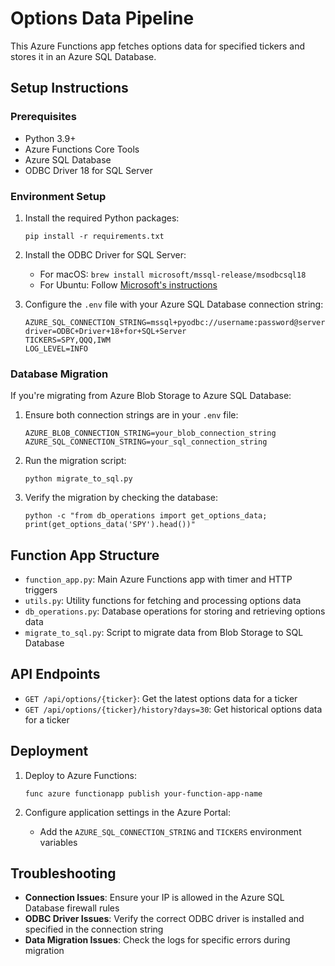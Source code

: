 # Options Data Pipeline

This Azure Functions app fetches options data for specified tickers and stores it in an Azure SQL Database.

## Setup Instructions

### Prerequisites

- Python 3.9+
- Azure Functions Core Tools
- Azure SQL Database
- ODBC Driver 18 for SQL Server

### Environment Setup

1. Install the required Python packages:
   ```
   pip install -r requirements.txt
   ```

2. Install the ODBC Driver for SQL Server:
   - For macOS: `brew install microsoft/mssql-release/msodbcsql18`
   - For Ubuntu: Follow [Microsoft's instructions](https://learn.microsoft.com/en-us/sql/connect/odbc/linux-mac/installing-the-microsoft-odbc-driver-for-sql-server)

3. Configure the `.env` file with your Azure SQL Database connection string:
   ```
   AZURE_SQL_CONNECTION_STRING=mssql+pyodbc://username:password@server.database.windows.net/database?driver=ODBC+Driver+18+for+SQL+Server
   TICKERS=SPY,QQQ,IWM
   LOG_LEVEL=INFO
   ```

### Database Migration

If you're migrating from Azure Blob Storage to Azure SQL Database:

1. Ensure both connection strings are in your `.env` file:
   ```
   AZURE_BLOB_CONNECTION_STRING=your_blob_connection_string
   AZURE_SQL_CONNECTION_STRING=your_sql_connection_string
   ```

2. Run the migration script:
   ```
   python migrate_to_sql.py
   ```

3. Verify the migration by checking the database:
   ```
   python -c "from db_operations import get_options_data; print(get_options_data('SPY').head())"
   ```

## Function App Structure

- `function_app.py`: Main Azure Functions app with timer and HTTP triggers
- `utils.py`: Utility functions for fetching and processing options data
- `db_operations.py`: Database operations for storing and retrieving options data
- `migrate_to_sql.py`: Script to migrate data from Blob Storage to SQL Database

## API Endpoints

- `GET /api/options/{ticker}`: Get the latest options data for a ticker
- `GET /api/options/{ticker}/history?days=30`: Get historical options data for a ticker

## Deployment

1. Deploy to Azure Functions:
   ```
   func azure functionapp publish your-function-app-name
   ```

2. Configure application settings in the Azure Portal:
   - Add the `AZURE_SQL_CONNECTION_STRING` and `TICKERS` environment variables

## Troubleshooting

- **Connection Issues**: Ensure your IP is allowed in the Azure SQL Database firewall rules
- **ODBC Driver Issues**: Verify the correct ODBC driver is installed and specified in the connection string
- **Data Migration Issues**: Check the logs for specific errors during migration 